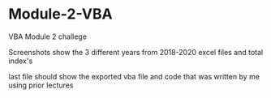 # Module-2-VBA
VBA Module 2 challege

Screenshots show the 3 different years from 2018-2020 excel files and total index's

last file should show the exported vba file and code that was written by me using prior lectures
